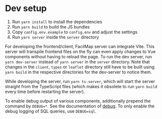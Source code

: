 # Dev setup

1. Run `yarn install` to install the dependencies
2. Run `yarn build` to build the JS bundles
3. Copy `config.env.example` to `config.env` and adjust the settings
4. Run `yarn server` inside the `server` directory

For developing the frontend/client, FacilMap server can integrate Vite. This server will transpile frontend files on the fly can even apply changes to Vue components without having to reload the page. To run the dev server, run `yarn dev-server` instead of `yarn server` in the `server` directory. Note that changes in the `client`, `types` or `leaflet` directory still have to be built using `yarn build` in the respective directories for the dev-server to notice them.

While developing the server, run `yarn ts-server`, which will start the server straight from the TypeScript files (which makes it obsolete to run `yarn build` every time before restarting the server).

To enable debug output of various components, additionally prepend the command by `DEBUG=*`. See the documentation of
[debug](https://github.com/visionmedia/debug). To only enable the debug logging of SQL queries, use `DEBUG=sql`.